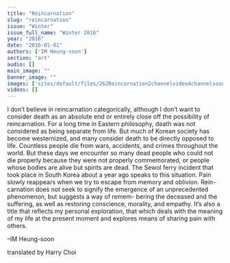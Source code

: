 ```yaml
---
title: "Reincarnation"
slug: "reincarnation"
issue: "Winter"
issue_full_name: "Winter 2016"
year: "2016"
date: "2016-01-01"
authors: ['IM Heung-soon']
section: "art"
audio: []
main_image: ""
banner_image: ""
images: ['sites/default/files/262Reincarnation2channelvideo4channelsound23min45sec2015highresolution.png']
videos: []
---
```

I don’t believe in reincarnation categorically, although I don’t want to consider death as an absolute end or entirely close off the possibility of reincarnation. For a long time in Eastern philosophy, death was not considered as being separate from life. But much of Korean society has become westernized, and many consider death to be directly opposed to life. Countless people die from wars, accidents, and crimes throughout the world. But these days we encounter so many dead people who could not die properly because they were not properly commemorated, or people whose bodies are alive but spirits are dead. The Sewol ferry incident that took place in South Korea about a year ago speaks to this situation. Pain slowly reappears when we try to escape from memory and oblivion. Rein- carnation does not seek to signify the emergence of an unprecedented phenomenon, but suggests a way of remem- bering the deceased and the suffering, as well as restoring conscience, morality, and empathy. It’s also a title that reflects my personal exploration, that which deals with the meaning of my life at the present moment and explores means of sharing pain with others.

 –IM Heung-soon

 translated by Harry Choi 


